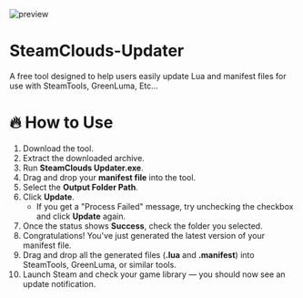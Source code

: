 ![preview](https://github.com/user-attachments/assets/eb00059e-aa90-462c-b070-3153729f28b9)

# SteamClouds-Updater
A free tool designed to help users easily update Lua and manifest files for use with SteamTools, GreenLuma, Etc...

# **🔥 How to Use**

1. Download the tool.
2. Extract the downloaded archive.
3. Run **SteamClouds Updater.exe**.
4. Drag and drop your **manifest file** into the tool.
5. Select the **Output Folder Path**.
6. Click **Update**.
   * If you get a "Process Failed" message, try unchecking the checkbox and click **Update** again.
7. Once the status shows **Success**, check the folder you selected.
8. Congratulations! You've just generated the latest version of your manifest file.
9. Drag and drop all the generated files (**.lua** and **.manifest**) into SteamTools, GreenLuma, or similar tools.
10. Launch Steam and check your game library — you should now see an update notification.
